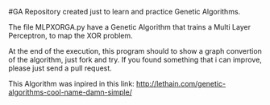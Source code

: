 #GA
Repository created just to learn and practice Genetic Algorithms.

The file MLPXORGA.py have a Genetic Algorithm that trains a Multi Layer Perceptron, to map the XOR problem. 

At the end of the execution, this program should to show a graph convertion of the algorithm, just fork and try.
If you found something that i can improve, please just send a pull request.


This Algorithm was inpired in this link:
http://lethain.com/genetic-algorithms-cool-name-damn-simple/

